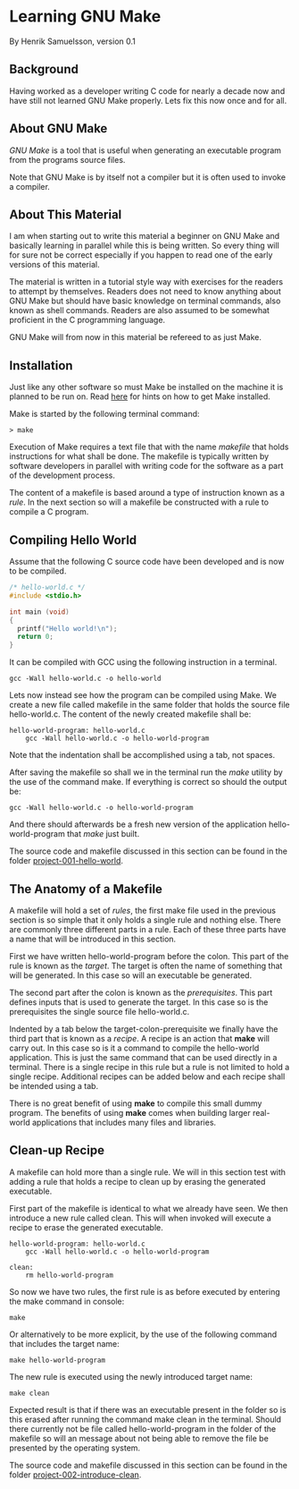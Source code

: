 # Learning GNU Make

By Henrik Samuelsson, version 0.1

## Background

Having worked as a developer writing C code for nearly a decade now and have still not learned GNU Make properly. Lets fix this now once and for all.

## About GNU Make

*GNU Make* is a tool that is useful when generating an executable program from the programs source files.

Note that GNU Make is by itself not a compiler but it is often used to invoke a compiler.

## About This Material

I am when starting out to write this material a beginner on GNU Make and basically learning in parallel while this is being written. So every thing will for sure not be correct especially if you happen to read one of the early versions of this material.

The material is written in a tutorial style way with exercises for the readers to attempt by themselves. Readers does not need to know anything about GNU Make but should have basic knowledge on terminal commands, also known as shell commands. Readers are also assumed to be somewhat proficient in the C programming language.

GNU Make will from now in this material be refereed to as just Make.

## Installation

Just like any other software so must Make be installed on the machine it is planned to be run on. Read [here](sub-sections/installation.md) for hints on how to get Make installed.

Make is started by the following terminal command:

```console
> make
```

Execution of Make requires a text file that with the name *makefile* that holds instructions for what shall be done. The makefile is typically written by software developers in parallel with writing code for the software as a part of the development process.

The content of a makefile is based around a type of instruction known as a *rule*. In the next section so will a makefile be constructed with a rule to compile a C program.

## Compiling Hello World

Assume that the following C source code have been developed and is now to be compiled.

```C
/* hello-world.c */
#include <stdio.h>

int main (void)
{
  printf("Hello world!\n");
  return 0;
}

```

It can be compiled with GCC using the following instruction in a terminal.

```console
gcc -Wall hello-world.c -o hello-world
```

Lets now instead see how the program can be compiled using Make. We create a new file called makefile in the same folder that holds the source file hello-world.c. The content of the newly created makefile shall be:

```make
hello-world-program: hello-world.c
	gcc -Wall hello-world.c -o hello-world-program
```

Note that the indentation shall be accomplished using a tab, not spaces.

After saving the makefile so shall we in the terminal run the *make* utility by the use of the command make. If everything is correct so should the output be:

```console
gcc -Wall hello-world.c -o hello-world-program
```

And there should afterwards be a fresh new version of the application hello-world-program that *make* just built.

The source code and makefile discussed in this section can be found in the folder [project-001-hello-world](projects/project-001-hello-world/).

## The Anatomy of a Makefile

A makefile will hold a set of *rules*, the first make file used in the previous section is so simple that it only holds a single rule and nothing else. There are commonly three different parts in a rule. Each of these three parts have a name that will be introduced in this section.

First we have written hello-world-program before the colon. This part of the rule is known as the *target*. The target is often the name of something that will be generated. In this case so will an executable be generated.

The second part after the colon is known as the *prerequisites*. This part defines inputs that is used to generate the target. In this case so is the prerequisites the single source file hello-world.c.

Indented by a tab below the target-colon-prerequisite we finally have the third part that is known as a *recipe*. A recipe is an action that **make** will carry out. In this case so is it a command to compile the hello-world application. This is just the same command that can be used directly in a terminal. There is a single recipe in this rule but a rule is not limited to hold a single recipe. Additional recipes can be added below and each recipe shall be intended using a tab.

There is no great benefit of using **make** to compile this small dummy program. The benefits of using **make** comes when building larger real-world applications that includes many files and libraries.

## Clean-up Recipe

A makefile can hold more than a single rule. We will in this section test with adding a rule that holds a recipe to clean up by erasing the generated executable.

First part of the makefile is identical to what we already have seen. We then introduce a new rule called clean. This will when invoked will execute a recipe to erase the generated executable.

```console
hello-world-program: hello-world.c
	gcc -Wall hello-world.c -o hello-world-program

clean:
	rm hello-world-program
```

So now we have two rules, the first rule is as before executed by entering the make command in console:

```console
make
```

Or alternatively to be more explicit, by the use of the following command that includes the target name:

```console
make hello-world-program
```

The new rule is executed using the newly introduced target name:

```console
make clean
```

Expected result is that if there was an executable present in the folder so is this erased after running the command make clean in the terminal. Should there currently not be file called hello-world-program in the folder of the makefile so will an message about not being able to remove the file be presented by the operating system.

The source code and makefile discussed in this section can be found in the folder [project-002-introduce-clean](projects/project-002-introduce-clean/).
